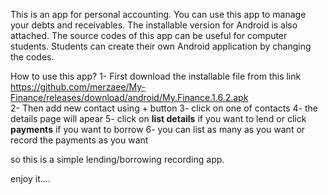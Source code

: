 This is an app for personal accounting. You can use this app to manage your debts and receivables. The installable version for Android is also attached. The source codes of this app can be useful for computer students. 
Students can create their own Android application by changing the codes.

How to use this app?
1- First download the installable file from this link https://github.com/merzaee/My-Finance/releases/download/android/My.Finance.1.6.2.apk  
2- Then add new contact using + button
3- click on one of contacts 
4- the details page will apear
5- click on **list details** if you want to lend or click **payments** if you want to borrow
6- you can list as many as you want or record the payments as you want

so this is a simple lending/borrowing recording app.

enjoy it....
